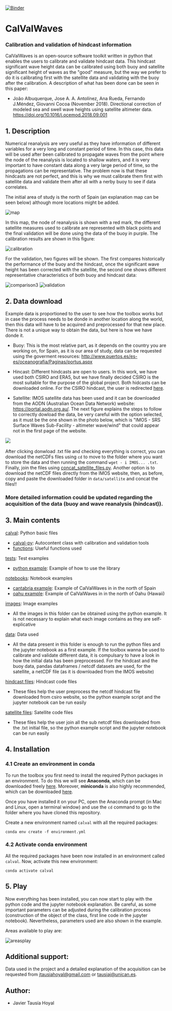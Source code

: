[![Binder](https://mybinder.org/badge_logo.svg)](https://mybinder.org/v2/gh/javitausia/CalValWaves/master)

# CalValWaves 

### Calibration and validation of hindcast information

CalValWaves is an open-source software toolkit written in python that enables the users to calibrate and validate hindcast data. This hindcast significant wave height data can be calibrated using both buoy and satellite significant height of waves as the "good" measure, but the way we prefer to do it is calibrating first with the satellite data and validating with the buoy after the calibration. A description of what has been done can be seen in this paper:

* João Albuquerque, Jose A. A. Antolínez, Ana Rueda, Fernando J.Méndez, Giovanni Cocoa (November 2018). Directional correction of modeled sea and swell wave heights using satellite altimeter data. https://doi.org/10.1016/j.ocemod.2018.09.001

## 1. Description

Numerical reanalysis are very useful as they have information of different variables for a very long and constant period of time. In this case, this data will be used after been calibrated to propagate waves from the point where the node of the reanalysis is located to shallow waters, and it is very important to have constant data along a very large period of time, so the propagations can be representative. The problem now is that these hindcasts are not perfect, and this is why we must calibrate them first with satellite data and validate them after all with a nerby buoy to see if data correlates.

The initial area of study is the north of Spain (an explanation map can be seen below) although more locations might be added.

![map](/images/mapa-resumen.png)

In this map, the node of reanalysis is shown with a red mark, the different satellite measures used to calibrate are represented with black points and the final validation will be done using the data of the buoy in purple. The calibration results are shown in this figure:

![calibration](/images/calibration-satellite.png)

For the validation, two figures will be shown. The first compares historically the performance of the buoy and the hindcast, once the significant wave height has been corrected with the satellite, the second one shows different representative characteristics of both buoy and hindcast data:

![comparison3](/images/comparison-satcorr-2008.png)
![validation](/images/validation-satellite.png)

## 2. Data download

Example data is proportioned to the user to see how the toolbox works but in case the process needs to be donde in another location along the world, then this data will have to be acquired and preprocessed for that new place. There is not a unique way to obtain the data, but here is how we have donde it.

- Buoy: This is the most relative part, as it depends on the country you are working on, for Spain, as it is our area of study, data can be requested using the goverment resources: http://www.puertos.es/es-es/oceanografia/Paginas/portus.aspx

- Hincast: Different hindcasts are open to users. In this work, we have used both CSIRO and ERA5, but we have finally decided CSIRO is the most suitable for the purpose of the global project. Both hidcasts can be downloaded online. For the CSIRO hindcast, the user is redirected [here](data-cbr.csiro.au/thredds/ncss/grid/catch_all/CMAR_CAWCR-Wave_archive/CAWCR_Wave_Hindcast_aggregate/gridded/ww3.pac_4m.202107.nc/dataset.html).

- Satellite: IMOS satellite data has been used and it can be downloaded from the AODN (Australian Ocean Data Network) website: https://portal.aodn.org.au/. The next figure explains the steps to follow to correctly dowload the data, be very careful with the option selected, as it must be the one shown in the photo below, which is "IMOS - SRS Surface Waves Sub-Facility - altimeter wave/wind" that could appear not in the first page of the website.

![](https://github.com/javitausia/CalValWaves/blob/master/data/satellite/steps.png)
<img src="https://github.com/javitausia/CalValWaves/blob/master/data/satellite/steps.png" width="10">

After clicking donwload .txt file and checking everything is correct, you can download the netCDFs files using `cd` to move to the folder where you want to store the data and then running the command `wget - i IMOS... .txt`. Finally, join the files using [concat_satellite_files.py](/data/satellite/concat_satellite_files.py). Another option is to download the netCDF files directly from the IMOS website, then, as before, copy and paste the downloaded folder in `data/satellite` and concat the files!!

### More detailed information could be updated regarding the acquisition of the data (buoy and wave reanalysis (hindcast)).

## 3. Main contents

[calval](./calval/): Python basic files 
- [calval-py](./calval/calval.py): Autocontent class with calibration and validation tools
- [functions](./calval/functions.py): Useful functions used

[tests](./scripts/): Test examples
- [python example](./scripts/example_01.py): Example of how to use the library

[notebooks](./notebooks/): Notebook examples
- [cantabria example](./notebooks/example_jupyter_can.ipynb): Example of CalValWaves in in the north of Spain
- [oahu example](./notebooks/example_jupyter_oahu.ipynb): Example of CalValWaves in in the north of Oahu (Hawaii)

[images](./images/): Image examples
- All the images in this folder can be obtained using the python example. It is not necessary to explain what each image contains as they are self-explicative

[data](./data/): Data used
- All the data present in this folder is enough to run the python files and the jupyter notebook as a first example. If the toolbox wanna be used to calibrate and validate different data, it is compulsary to have a look in how the initial data has been preprocessed. For the hindcast and the buoy data, pandas dataframes / netcdf datasets are used, for the satellite, a netCDF file (as it is downloaded from the IMOS website)

[hindcast files](./data/hindcast/): Hindcast code files
- These files help the user preprocess the netcdf hindcast file downloaded from csiro website, so the python example script and the jupyter notebook can be run easily

[satellite files](./data/satellite/): Satellite code files
- These files help the user join all the sub netcdf files downloaded from the .txt initial file, so the python example script and the jupyter notebook can be run easily

## 4. Installation

### 4.1 Create an environment in conda

To run the toolbox you first need to install the required Python packages in an environment. To do this we will see **Anaconda**, which can be downloaded freely [here](https://www.anaconda.com/download/). Moreover, **miniconda** is also highly recommended, which can be downloaded [here](https://docs.conda.io/en/latest/miniconda.html).

Once you have installed it on your PC, open the Anaconda prompt (in Mac and Linux, open a terminal window) and use the `cd` command to go to the folder where you have cloned this repository.

Create a new environment named `calval` with all the required packages:

```
conda env create -f environment.yml
```

### 4.2 Activate conda environment

All the required packages have been now installed in an environment called `calval`. Now, activate this new environment:

```
conda activate calval
```

## 5. Play

Now everything has been installed, you can now start to play with the python code and the jupyter notebook explanation. Be careful, as some important parameters can be adjusted during the calibration process (construction of the object of the class, first line code in the jupyter notebook). Nevertheless, parameters used are also shown in the example.

Areas available to play are:

![areasplay](/images/areasplay.png)

## Additional support:

Data used in the project and a detailed explanation of the acquisition can be requested from jtausiahoyal@gmail.com or tausiaj@unican.es.

## Author:

* Javier Tausía Hoyal
